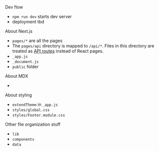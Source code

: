Dev flow

- `npm run dev` starts dev server
- deployment tbd

About Next.js

- `pages/*` are all the pages
- The `pages/api` directory is mapped to `/api/*`. Files in this directory are treated as [API routes](https://nextjs.org/docs/api-routes/introduction) instead of React pages.
- `_app.js`
- `_document.js`
- `public` folder

About MDX

-

About styling

- `extendTheme` in `_app.js`
- `styles/global.css`
- `styles/Footer.module.css`

Other file organization stuff

- `lib`
- `components`
- `data`
